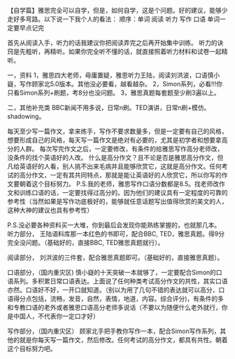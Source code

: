 【自学篇】雅思完全可以自学，但是，如何自学，这是个问题。好的建议，能够少走好多弯路。以下说一下我个人的看法：
顺序：单词 阅读 听力 写作 口语
单词一定要早点记完

首先从阅读入手，听力的话我建议你把阅读弄完之后再开始集中训练。
听力的诀窍是先粗听，再精听。如果你完全听不懂的话，就直接照着听力材料和试卷一起精听。

一，资料
1，雅思四大老师，毋庸置疑，雅思听力王陆，阅读刘洪波，口语慎小嶷，写作顾家北5.0版本。其他没必要看，越看越杂。
2，Simon系列，必看!!!你只看Simon系列+刷题，考8分也没问题。
3，雅思真题每套题至少刷3遍以上。



二，其他补充类
BBC新闻不用多说，日常n刷。TED演讲，日常n刷+模仿。shadowing。

每天至少写一篇作文，拿来练手，写作不要求数量多，但是一定要有自己的风格，想要形成自己的风格，每天写一篇作文是绝对有必要的，尤其是初学者和想要拿高分的人群。
每次写完作文之后，一定要修改，有条件的给雅思写作高分老师改，没条件的找个英语好的人改。
什么是高分作文？且不论是否是雅思高分作文，但凡给英语好的人看，别人挑不出来毛病并且能够欣赏它，这就是高分作文。任何考试的高分作文，一定有其共同特点，那就是能让英语好的人欣赏它，所以你写的作文要朝着这个目标努力。
P.S.我的老师，雅思写作口语分数都是8.5。找老师改作文和训练口语的话，一定要找得过高分的。因为他们的建议具有一定程度的可靠的参考性（当然如果是写作功底极好的，能够就任意话题写出值得欣赏的美文的人，这种大神的建议也具有参考性）

P.S.没必要各种资料买一大堆，你到最后会发现你能熟练掌握的，也就那几本。
听力部分，
王陆语料库那一本红色的书即可，配合BBC, TED，雅思真题。得9分完全没问题。（基础好的，直接BBC, TED雅思真题就行）。

阅读部分，
刘洪波的三件套，配合雅思真题即可。（基础好的，直接雅思真题）。

口语部分，（国内重灾区)
慎小嶷的十天突破一本就够了，一定要配合Simon的口语系列。多积累日常口语表达。上面说了任何种类考试高分作文的共性，其实口语亦然。口语好不好，一开口就知道。（别以为用了几句不错的表达就可以高分，口语得分点包括，流畅，发音，自然，表情，地道，内容。综合评分)，有条件的多和专教口语的老外或者雅思口语高分老师多说话（不要以为随便什么老外就行，你是中国人，不代表你一定口才好）

写作部分，（国内重灾区）
顾家北手把手教你写作一本，配合Simon写作系列，其他的就是你每天写一篇作文，然后修改。任何考试的高分作文，都具有共性。朝着这个目标努力吧。